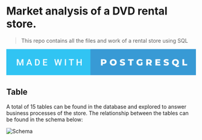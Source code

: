# Market analysis of a DVD rental store.

> This repo contains all the files and work of a rental store using SQL


[![forthebadge](images/badge/made-with-postgresql.svg)]()


## Table

A total of 15 tables can be found in the database and explored to answer business processes of the store.
The relationship between the tables can be found in the schema below:

![Schema](https://www.postgresqltutorial.com/wp-content/uploads/2018/03/dvd-rental-sample-database-diagram.png)
